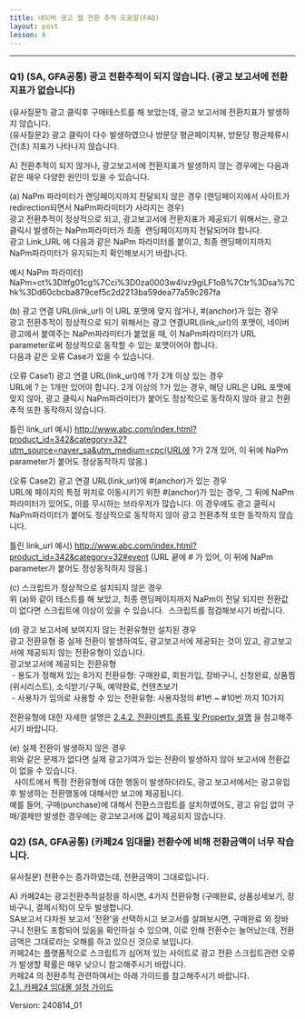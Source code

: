 ```yaml
---
title: 네이버 광고 웹 전환 추적 도움말(FAQ)
layout: post
lesson: 6
---
```

------

### Q1) (SA, GFA공통) 광고 전환추적이 되지 않습니다. (광고 보고서에 전환지표가 없습니다)

(유사질문1) 광고 클릭후 구매테스트를 해 보았는데, 광고 보고서에 전환지표가 발생하지 않습니다.   
(유사질문2) 광고 클릭이 다수 발생하였으나 방문당 평균페이지뷰, 방문당 평균체류시간(초) 지표가 나타나지 않습니다.

A) 전환추적이 되지 않거나, 광고보고서에 전환지표가 발생하지 않는 경우에는 다음과 같은 매우 다양한 원인이 있을 수 있습니다.

(a) NaPm 파라미터가 랜딩페이지까지 전달되지 않은 경우 (랜딩페이지에서 사이트가 redirection되면서 NaPm파라미터가 사라지는 경우)<br>
광고 전환추적이 정상적으로 되고, 광고보고서에 전환지표가 제공되기 위해서는, 광고 클릭시 발생하는 NaPm파라미터가 최종  랜딩페이지까지 전달되어야 합니다. <br>
광고 Link_URL 에 다음과 같은 NaPm 파라미터를 붙이고, 최종 랜딩페이지까지 NaPm파라미터가 유지되는지 확인해보시기 바랍니다. 

예시 NaPm 파라미터) NaPm=ct%3Dltfg01cg%7Cci%3D0za0003w4Ivz9giLF1oB%7Ctr%3Dsa%7Chk%3Dd60cbcba879cef5c2d2213ba59dea77a59c267fa

(b) 광고 연결 URL(link_url) 이 URL 포맷에 맞지 않거나, #(anchor)가 있는 경우<br>
광고 전환추적이 정상적으로 되기 위해서는 광고 연결URL(link_url)의 포맷이, 네이버광고에서 붙여주는 NaPm파라미터가 붙었을 때, 이 NaPm파라미터가 URL parameter로써 정상적으로 동작할 수 있는 포맷이어야 합니다.<br>
다음과 같은 오류 Case가 있을 수 있습니다. 

(오류 Case1) 광고 연결 URL(link_url)에 ?가 2개 이상 있는 경우<br>
URL에 ? 는 1개만 있어야 합니다. 2개 이상의 ?가 있는 경우, 해당 URL은 URL 포맷에 맞지 않아, 광고 클릭시 NaPm파라미터가 붙어도 정상적으로 동작하지 않아 광고 전환추적 또한 동작하지 않습니다.

틀린 link_url 예시) http://www.abc.com/index.html?product_id=342&category=32?utm_source=naver_sa&utm_medium=cpc(URL에 ?가 2개 있어, 이 뒤에 NaPm parameter가 붙어도 정상동작하지 않음.)

(오류 Case2) 광고 연결 URL(link_url)에 #(anchor)가 있는 경우 <br>
URL에 페이지의 특정 위치로 이동시키기 위한 #(anchor)가 있는 경우, 그 뒤에 NaPm 파라미터가 있어도, 이를 무시하는 브라우저가 많습니다. 이 경우에도 광고 클릭시 NaPm파라미터가 붙어도 정상적으로 동작하지 않아 광고 전환추적 또한 동작하지 않습니다. 

틀린 link_url 예시) http://www.abc.com/index.html?product_id=342&category=32#event (URL 끝에 # 가 있어, 이 뒤에 NaPm parameter가 붙어도 정상동작하지 않음.)

(c) 스크립트가 정상적으로 설치되지 않은 경우<br>
위 (a)와 같이 테스트를 해 보았고, 최종 랜딩페이지까지 NaPm이 전달 되지만 전환값이 없다면 스크립트에 이상이 있을 수 있습니다. 
스크립트를 점검해보시기 바랍니다.

(d) 광고 보고서에 보여지지 않는 전환유형만 설치된 경우<br>
광고 전환유형 중 실제 전환이 발생하여도, 광고보고서에 제공되는 것이 있고, 광고보고서에 제공되지 않는 전환유형이 있습니다. <br>
광고보고서에 제공되는 전환유형  <br>
 - 용도가 정해져 있는 8가지 전환유형: 구매완료, 회원가입, 장바구니, 신청완료, 상품찜(위시리스트), 소식받기/구독, 예약완료, 컨텐츠보기  
 - 사용자가 임의로 사용할 수 있는 전환유형: 사용자정의 #1번 ~ #10번 까지 10가지

전환유형에 대한 자세한 설명은 [2.4.2. 전환이벤트 종류 및 Property 설명](https://naver.github.io/conversion-tracking/pages/01_script_guide_wcstrans/#242-%EC%A0%84%ED%99%98%EC%9D%B4%EB%B2%A4%ED%8A%B8-%EC%A2%85%EB%A5%98-%EB%B0%8F-property-%EC%84%A4%EB%AA%85) 을 참고해주시기 바랍니다.

(e) 실제 전환이 발생하지 않은 경우<br>
위와 같은 문제가 없다면 실제 광고기여가 있는 전환이 발생하지 않아 보고서에 전환값이 없을 수 있습니다.<br> 
사이트에서 특정 전환유형에 대한 행동이 발생하더라도, 광고 보고서에서는 광고유입후 발생하는 전환행동에 대해서만 보고에 제공됩니다. <br>
예를 들어, 구매(purchase)에 대해서 전환스크립트를 설치하였어도, 광고 유입 없이 구매/결제만 발생한 경우에는 광고보고서에 값이 제공되지 않습니다.

### Q2) (SA, GFA공통) (카페24 임대몰) 전환수에 비해 전환금액이 너무 작습니다. 
유사질문) 전환수는 증가하였는데, 전환금액이 그대로입니다.

A) 카페24는 광고전환추적설정을 하시면, 4가지 전환유형 (구매완료, 상품상세보기, 장바구니, 결제시작)이 모두 발생합니다.<br>
SA보고서 다차원 보고서 '전환'을 선택하시고 보고서를 살펴보시면, 구매완료 외 장바구니 전환도 포함되어 있음을 확인하실 수 있으며, 이로 인해 전환수는 늘어났는데, 전환금액은 그대로라는 오해를 하고 있으신 것으로 보입니다.<br>
카페24는 플랫폼적으로 스크립트가 심어져 있는 사이트로 광고 전환 스크립트관련 오류가 발생할 확률은 매우 낮으니 참고해주시기 바랍니다.<br>
카페24 의 전환추적 관련하여서는 아래 가이드를 참고해주시기 바랍니다.  <br>
[2.1. 카페24 임대몰 설정 가이드](https://naver.github.io/conversion-tracking/pages/02_ecom_platform_guide/#21-%EC%B9%B4%ED%8E%9824)

Version: 240814_01


